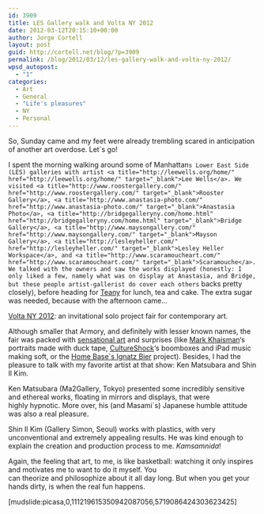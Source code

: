 ```yaml
---
id: 3909
title: LES Gallery walk and Volta NY 2012
date: 2012-03-12T20:15:10+00:00
author: Jorge Cortell
layout: post
guid: http://cortell.net/blog/?p=3909
permalink: /blog/2012/03/12/les-gallery-walk-and-volta-ny-2012/
wpsd_autopost:
  - "1"
categories:
  - Art
  - General
  - "Life's pleasures"
  - NY
  - Personal
---
```

So, Sunday came and my feet were already trembling scared in anticipation of another art overdose. Let`s go!

I spent the morning walking around some of Manhattan`s Lower East Side (LES) galleries with artist <a title="http://leewells.org/home/" href="http://leewells.org/home/" target="_blank">Lee Wells</a>. We visited <a title="http://www.roostergallery.com/" href="http://www.roostergallery.com/" target="_blank">Rooster Gallery</a>, <a title="http://www.anastasia-photo.com/" href="http://www.anastasia-photo.com/" target="_blank">Anastasia Photo</a>, <a title="http://bridgegalleryny.com/home.html" href="http://bridgegalleryny.com/home.html" target="_blank">Bridge Gallery</a>, <a title="http://www.maysongallery.com/" href="http://www.maysongallery.com/" target="_blank">Mayson Gallery</a>, <a title="http://lesleyheller.com/" href="http://lesleyheller.com/" target="_blank">Lesley Heller Workspace</a>, and <a title="http://www.scaramoucheart.com/" href="http://www.scaramoucheart.com/" target="_blank">Scaramouche</a>. We talked with the owners and saw the works displayed (honestly: I only liked a few, namely what was on display at Anastasia, and Bridge, but these people artist-gallerist do cover each others` backs pretty closely), before heading for <a title="https://en.wikipedia.org/wiki/Teany" href="https://en.wikipedia.org/wiki/Teany" target="_blank">Teany</a> for lunch, tea and cake. The extra sugar was needed, because with the afternoon came...

<a title="http://voltashow.com/Home.5726.0.html" href="http://voltashow.com/Home.5726.0.html" target="_blank">Volta NY 2012</a>: an invitational solo project fair for contemporary art.

Although smaller that Armory, and definitely with lesser known names, the fair was packed with <a title="Volta 2012 Catalogue in PDF" href="http://voltashow.com/fileadmin/volta/VOLTA_NY_2012/Press/VNY_2012_catalog_3_Low.pdf" target="_blank">sensational art</a> and surprises (like <a title="http://www.khaismanstudio.com/" href="http://www.khaismanstudio.com/" target="_blank">Mark Khaisman</a>‘s portraits made with duck tape, <a title="http://www.cultureshockny.com/" href="http://www.cultureshockny.com/" target="_blank">CultureShock</a>‘s boomboxes and iPad music making soft, or the <a title="http://www.homebaseproject.org/ignatz-bier/" href="http://www.homebaseproject.org/ignatz-bier/" target="_blank">Home Base`s Ignatz Bier</a> project). Besides, I had the pleasure to talk with my favorite artist at that show: Ken Matsubara and Shin Il Kim.

Ken Matsubara (Ma2Gallery, Tokyo) presented some incredibly sensitive and ethereal works, floating in mirrors and displays, that were highly hypnotic. More over, his (and Masami`s) Japanese humble attitude was also a real pleasure.

Shin Il Kim (Gallery Simon, Seoul) works with plastics, with very unconventional and extremely appealing results. He was kind enough to explain the creation and production process to me. _Kamsamnida_!

Again, the feeling that art, to me, is like basketball: watching it only inspires and motivates me to want to do it myself. You can theorize and philosophize about it all day long. But when you get your hands dirty, is when the real fun happens.

[mudslide:picasa,0,111219615350942087056,5719086424303623425]